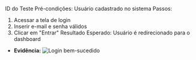 ID do Teste
Pré-condições:	Usuário cadastrado no sistema
Passos:
1. Acessar a tela de login
2. Inserir e-mail e senha válidos
3. Clicar em "Entrar"
Resultado Esperado: Usuário é redirecionado para o dashboard
- **Evidência:**
  ![Login bem-sucedido](https://github.com/ppteixeira-qa/manual-tests/blob/main/evidencias/login-ok.png)
